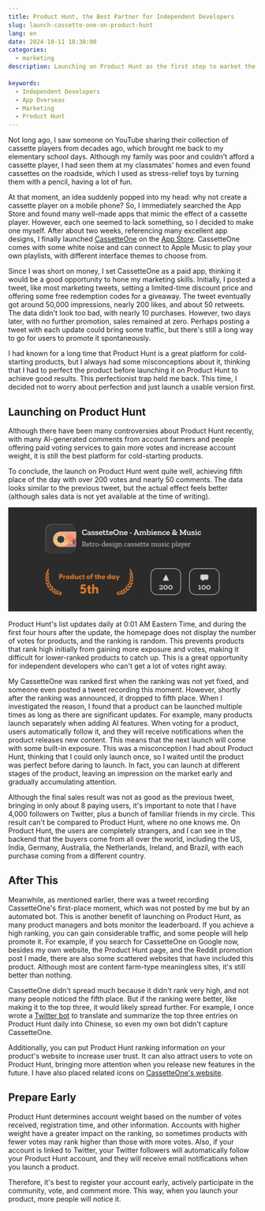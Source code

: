 ```yaml
---
title: Product Hunt, the Best Partner for Independent Developers
slug: launch-cassette-one-on-product-hunt
lang: en
date: 2024-10-11 18:30:00
categories:
  - marketing
description: Launching on Product Hunt as the first step to market the product.

keywords:
  - Independent Developers
  - App Overseas
  - Marketing
  - Product Hunt
---
```


Not long ago, I saw someone on YouTube sharing their collection of cassette players from decades ago, which brought me back to my elementary school days. Although my family was poor and couldn't afford a cassette player, I had seen them at my classmates' homes and even found cassettes on the roadside, which I used as stress-relief toys by turning them with a pencil, having a lot of fun.

At that moment, an idea suddenly popped into my head: why not create a cassette player on a mobile phone? So, I immediately searched the App Store and found many well-made apps that mimic the effect of a cassette player. However, each one seemed to lack something, so I decided to make one myself. After about two weeks, referencing many excellent app designs, I finally launched [CassetteOne](https://weel.one/cassette-ios) on the [App Store](https://weel.one/cassette-ios). CassetteOne comes with some white noise and can connect to Apple Music to play your own playlists, with different interface themes to choose from.

Since I was short on money, I set CassetteOne as a paid app, thinking it would be a good opportunity to hone my marketing skills. Initially, I posted a tweet, like most marketing tweets, setting a limited-time discount price and offering some free redemption codes for a giveaway. The tweet eventually got around 50,000 impressions, nearly 200 likes, and about 50 retweets. The data didn't look too bad, with nearly 10 purchases. However, two days later, with no further promotion, sales remained at zero. Perhaps posting a tweet with each update could bring some traffic, but there's still a long way to go for users to promote it spontaneously.

I had known for a long time that Product Hunt is a great platform for cold-starting products, but I always had some misconceptions about it, thinking that I had to perfect the product before launching it on Product Hunt to achieve good results. This perfectionist trap held me back. This time, I decided not to worry about perfection and just launch a usable version first.

## Launching on Product Hunt

Although there have been many controversies about Product Hunt recently, with many AI-generated comments from account farmers and people offering paid voting services to gain more votes and increase account weight, it is still the best platform for cold-starting products.

To conclude, the launch on Product Hunt went quite well, achieving fifth place of the day with over 200 votes and nearly 50 comments. The data looks similar to the previous tweet, but the actual effect feels better (although sales data is not yet available at the time of writing).

![CassetteOne's data on Product Hunt](./cassette-one-on-product-hunt.webp)

Product Hunt's list updates daily at 0:01 AM Eastern Time, and during the first four hours after the update, the homepage does not display the number of votes for products, and the ranking is random. This prevents products that rank high initially from gaining more exposure and votes, making it difficult for lower-ranked products to catch up. This is a great opportunity for independent developers who can't get a lot of votes right away.

My CassetteOne was ranked first when the ranking was not yet fixed, and someone even posted a tweet recording this moment. However, shortly after the ranking was announced, it dropped to fifth place. When I investigated the reason, I found that a product can be launched multiple times as long as there are significant updates. For example, many products launch separately when adding AI features. When voting for a product, users automatically follow it, and they will receive notifications when the product releases new content. This means that the next launch will come with some built-in exposure. This was a misconception I had about Product Hunt, thinking that I could only launch once, so I waited until the product was perfect before daring to launch. In fact, you can launch at different stages of the product, leaving an impression on the market early and gradually accumulating attention.

Although the final sales result was not as good as the previous tweet, bringing in only about 8 paying users, it's important to note that I have 4,000 followers on Twitter, plus a bunch of familiar friends in my circle. This result can't be compared to Product Hunt, where no one knows me. On Product Hunt, the users are completely strangers, and I can see in the backend that the buyers come from all over the world, including the US, India, Germany, Australia, the Netherlands, Ireland, and Brazil, with each purchase coming from a different country.

## After This

Meanwhile, as mentioned earlier, there was a tweet recording CassetteOne's first-place moment, which was not posted by me but by an automated bot. This is another benefit of launching on Product Hunt, as many product managers and bots monitor the leaderboard. If you achieve a high ranking, you can gain considerable traffic, and some people will help promote it. For example, if you search for CassetteOne on Google now, besides my own website, the Product Hunt page, and the Reddit promotion post I made, there are also some scattered websites that have included this product. Although most are content farm-type meaningless sites, it's still better than nothing.

CassetteOne didn't spread much because it didn't rank very high, and not many people noticed the fifth place. But if the ranking were better, like making it to the top three, it would likely spread further. For example, I once wrote a [Twitter bot](https://x.com/ph_summary) to translate and summarize the top three entries on Product Hunt daily into Chinese, so even my own bot didn't capture CassetteOne.

Additionally, you can put Product Hunt ranking information on your product's website to increase user trust. It can also attract users to vote on Product Hunt, bringing more attention when you release new features in the future. I have also placed related icons on [CassetteOne's website](https://cassette.one).

## Prepare Early

Product Hunt determines account weight based on the number of votes received, registration time, and other information. Accounts with higher weight have a greater impact on the ranking, so sometimes products with fewer votes may rank higher than those with more votes. Also, if your account is linked to Twitter, your Twitter followers will automatically follow your Product Hunt account, and they will receive email notifications when you launch a product.

Therefore, it's best to register your account early, actively participate in the community, vote, and comment more. This way, when you launch your product, more people will notice it.
